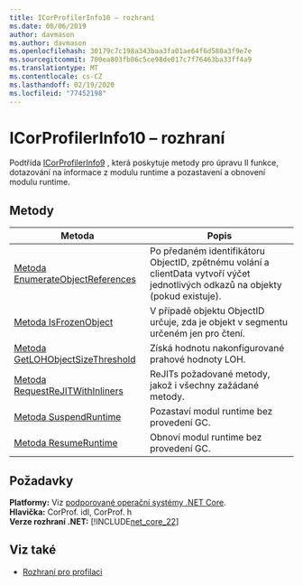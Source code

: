 ```yaml
---
title: ICorProfilerInfo10 – rozhraní
ms.date: 08/06/2019
author: davmason
ms.author: davmason
ms.openlocfilehash: 30179c7c198a343baa3fa01ae64f6d580a3f9e7e
ms.sourcegitcommit: 700ea803fb06c5ce98de017c7f76463ba33ff4a9
ms.translationtype: MT
ms.contentlocale: cs-CZ
ms.lasthandoff: 02/19/2020
ms.locfileid: "77452198"
---
```

# <a name="icorprofilerinfo10-interface"></a>ICorProfilerInfo10 – rozhraní

Podtřída [ICorProfilerInfo9](icorprofilerinfo9-interface.md) , která poskytuje metody pro úpravu Il funkce, dotazování na informace z modulu runtime a pozastavení a obnovení modulu runtime.

## <a name="methods"></a>Metody  

| Metoda|Popis|  
| ------------|-----------------|  
|[Metoda EnumerateObjectReferences](icorprofilerinfo10-enumerateobjectreferences-method.md)|Po předaném identifikátoru ObjectID, zpětnému volání a clientData vytvoří výčet jednotlivých odkazů na objekty (pokud existuje). |
|[Metoda IsFrozenObject](icorprofilerinfo10-isfrozenobject-method.md)|V případě objektu ObjectID určuje, zda je objekt v segmentu určeném jen pro čtení. |
|[Metoda GetLOHObjectSizeThreshold](icorprofilerinfo10-getlohobjectsizethreshold-method.md)|Získá hodnotu nakonfigurované prahové hodnoty LOH. |
|[Metoda RequestReJITWithInliners](icorprofilerinfo10-requestrejitwithinliners-method.md)| ReJITs požadované metody, jakož i všechny zažádané metody.  |
|[Metoda SuspendRuntime](icorprofilerinfo10-suspendruntime-method.md)| Pozastaví modul runtime bez provedení GC. |
|[Metoda ResumeRuntime](icorprofilerinfo10-resumeruntime-method.md)| Obnoví modul runtime bez provedení GC. |

## <a name="requirements"></a>Požadavky  
**Platformy:** Viz [podporované operační systémy .NET Core](../../../core/install/dependencies.md?pivots=os-windows).  
**Hlavička:** CorProf. idl, CorProf. h  
**Verze rozhraní .NET:** [!INCLUDE[net_core_22](../../../../includes/net-core-30-md.md)] 

## <a name="see-also"></a>Viz také

- [Rozhraní pro profilaci](profiling-interfaces.md)
